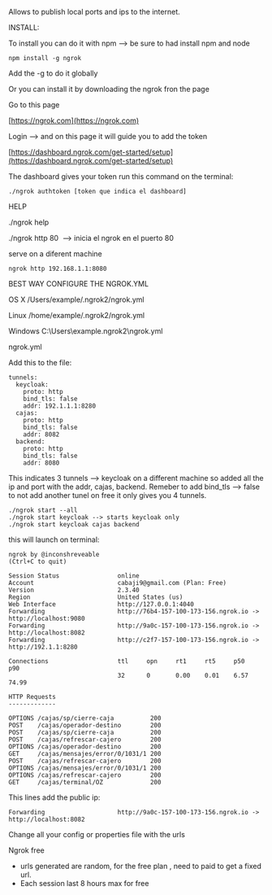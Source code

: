 

Allows to publish local ports and ips to the internet.

INSTALL:

To install you can do it with npm --> be sure to had install npm and node

```
npm install -g ngrok
```

Add the -g to do it globally


Or you can install it by downloading the ngrok fron the page

Go to this page 

[https://ngrok.com](https://ngrok.com) 

Login --> and on this page it will guide you to add the token

[https://dashboard.ngrok.com/get-started/setup](https://dashboard.ngrok.com/get-started/setup) 

The dashboard gives your token run this command on the terminal:

```
./ngrok authtoken [token que indica el dashboard]
```



HELP

./ngrok help



./ngrok http 80  --> inicia el ngrok en el puerto 80

serve on a diferent machine

```
ngrok http 192.168.1.1:8080
```


BEST WAY CONFIGURE THE NGROK.YML

OS X
/Users/example/.ngrok2/ngrok.yml

Linux
/home/example/.ngrok2/ngrok.yml

Windows
C:\Users\example\.ngrok2\ngrok.yml


ngrok.yml

Add this to the file:

```
tunnels:
  keycloak:
    proto: http
    bind_tls: false
    addr: 192.1.1.1:8280
  cajas:
    proto: http
    bind_tls: false
    addr: 8082
  backend:
    proto: http
    bind_tls: false
    addr: 8080
```

This indicates 3 tunnels --> keycloak on a different machine so added all the ip and port with the addr, cajas, backend.
Remeber to add bind_tls --> false to not add another tunel on free it only gives you 4 tunnels.

```
./ngrok start --all
./ngrok start keycloak --> starts keycloak only
./ngrok start keycloak cajas backend
```

this will launch on terminal:

```
ngrok by @inconshreveable                                                                                                                                                     (Ctrl+C to quit)
                                                                                                                                                                                              
Session Status                online                                                                                                                                                          
Account                       cabaji9@gmail.com (Plan: Free)                                                                                                                                  
Version                       2.3.40                                                                                                                                                          
Region                        United States (us)                                                                                                                                              
Web Interface                 http://127.0.0.1:4040                                                                                                                                           
Forwarding                    http://76b4-157-100-173-156.ngrok.io -> http://localhost:9080                                                                                                   
Forwarding                    http://9a0c-157-100-173-156.ngrok.io -> http://localhost:8082                                                                                                   
Forwarding                    http://c2f7-157-100-173-156.ngrok.io -> http://192.1.1:8280                                                                                                
                                                                                                                                                                                              
Connections                   ttl     opn     rt1     rt5     p50     p90                                                                                                                     
                              32      0       0.00    0.01    6.57    74.99                                                                                                                   
                                                                                                                                                                                              
HTTP Requests                                                                                                                                                                                 
-------------                                                                                                                                                                                 
                                                                                                                                                                                              
OPTIONS /cajas/sp/cierre-caja          200                                                                                                                                                    
POST    /cajas/operador-destino        200                                                                                                                                                    
POST    /cajas/sp/cierre-caja          200                                                                                                                                                    
POST    /cajas/refrescar-cajero        200                                                                                                                                                    
OPTIONS /cajas/operador-destino        200                                                                                                                                                    
GET     /cajas/mensajes/error/0/1031/1 200                                                                                                                                                    
POST    /cajas/refrescar-cajero        200                                                                                                                                                    
OPTIONS /cajas/mensajes/error/0/1031/1 200                                                                                                                                                    
OPTIONS /cajas/refrescar-cajero        200                                                                                                                                                    
GET     /cajas/terminal/OZ             200
```


This lines add the public ip:

```
Forwarding                    http://9a0c-157-100-173-156.ngrok.io -> http://localhost:8082              
```

Change all your config or properties file with the urls


Ngrok free 
- urls generated are random, for the free plan , need to paid to get a fixed url.
- Each session last 8 hours max for free
